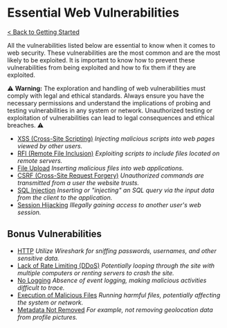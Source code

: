 # Essential Web Vulnerabilities

[< Back to Getting Started](../../README.md#getting-started)

All the vulnerabilities listed below are essential to know when it comes to web security. These vulnerabilities are the most common and are the most likely to be exploited. It is important to know how to prevent these vulnerabilities from being exploited and how to fix them if they are exploited.

⚠️ **Warning:** The exploration and handling of web vulnerabilities must comply with legal and ethical standards. Always ensure you have the necessary permissions and understand the implications of probing and testing vulnerabilities in any system or network. Unauthorized testing or exploitation of vulnerabilities can lead to legal consequences and ethical breaches. ⚠️

- [XSS (Cross-Site Scripting)](xss.md)
  *Injecting malicious scripts into web pages viewed by other users.*
- [RFI (Remote File Inclusion)](rfi.md)
  *Exploiting scripts to include files located on remote servers.*
- [File Upload](file-upload.md)
  *Inserting malicious files into web applications.*
- [CSRF (Cross-Site Request Forgery)](csrf.md)
  *Unauthorized commands are transmitted from a user the website trusts.*
- [SQL Injection](sql-injection.md)
  *Inserting or "injecting" an SQL query via the input data from the client to the application.*
- [Session Hijacking](session-hijacking.md)
  *Illegally gaining access to another user's web session.*

## Bonus Vulnerabilities

- [HTTP](http.md)
  *Utilize Wireshark for sniffing passwords, usernames, and other sensitive data.*
- [Lack of Rate Limiting (DDoS)](ddos.md)
  *Potentially looping through the site with multiple computers or renting servers to crash the site.*
- [No Logging](no-logging.md)
  *Absence of event logging, making malicious activities difficult to trace.*
- [Execution of Malicious Files](execution-of-malicious-files.md)
  *Running harmful files, potentially affecting the system or network.*
- [Metadata Not Removed](metadata-not-removed.md)
  *For example, not removing geolocation data from profile pictures.*